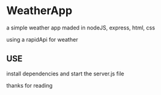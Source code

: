 # WeatherApp
a simple weather app maded in nodeJS, express, html, css 

using a rapidApi for weather

## USE
install dependencies and start the server.js file 

thanks for reading
